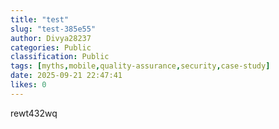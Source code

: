 ```yaml
---
title: "test"
slug: "test-385e55"
author: Divya28237
categories: Public
classification: Public
tags: [myths,mobile,quality-assurance,security,case-study]
date: 2025-09-21 22:47:41 
likes: 0
---
```


rewt432wq